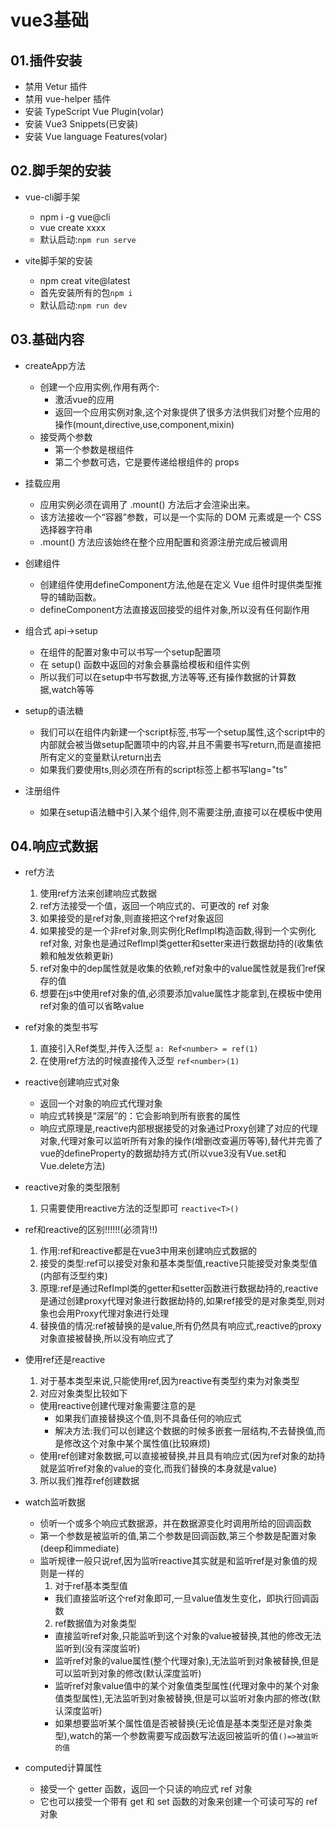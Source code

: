# vue3基础
## 01.插件安装
- 禁用 Vetur 插件
- 禁用 vue-helper 插件
- 安装 TypeScript Vue Plugin(volar)
- 安装 Vue3 Snippets(已安装)
- 安装 Vue language Features(volar)

## 02.脚手架的安装
- vue-cli脚手架
  * npm i -g vue@cli
  * vue create xxxx
  * 默认启动:`npm run serve`

- vite脚手架的安装
  * npm creat vite@latest
  * 首先安装所有的包`npm i`
  * 默认启动:`npm run dev`

## 03.基础内容
- createApp方法
  * 创建一个应用实例,作用有两个:
    + 激活vue的应用
    + 返回一个应用实例对象,这个对象提供了很多方法供我们对整个应用的操作(mount,directive,use,component,mixin)
  * 接受两个参数
    + 第一个参数是根组件
    + 第二个参数可选，它是要传递给根组件的 props

- 挂载应用
  * 应用实例必须在调用了 .mount() 方法后才会渲染出来。
  * 该方法接收一个“容器”参数，可以是一个实际的 DOM 元素或是一个 CSS 选择器字符串
  * .mount() 方法应该始终在整个应用配置和资源注册完成后被调用

- 创建组件
  * 创建组件使用defineComponent方法,他是在定义 Vue 组件时提供类型推导的辅助函数。
  * defineComponent方法直接返回接受的组件对象,所以没有任何副作用

- 组合式 api->setup
  * 在组件的配置对象中可以书写一个setup配置项
  * 在 setup() 函数中返回的对象会暴露给模板和组件实例
  * 所以我们可以在setup中书写数据,方法等等,还有操作数据的计算数据,watch等等

- setup的语法糖
  * 我们可以在组件内新建一个script标签,书写一个setup属性,这个script中的内部就会被当做setup配置项中的内容,并且不需要书写return,而是直接把所有定义的变量默认return出去
  * 如果我们要使用ts,则必须在所有的script标签上都书写lang="ts"

- 注册组件
  * 如果在setup语法糖中引入某个组件,则不需要注册,直接可以在模板中使用

## 04.响应式数据
- ref方法
  1. 使用ref方法来创建响应式数据
  2. ref方法接受一个值，返回一个响应式的、可更改的 ref 对象
  3. 如果接受的是ref对象,则直接把这个ref对象返回
  4. 如果接受的是一个非ref对象,则实例化RefImpl构造函数,得到一个实例化ref对象,
     对象也是通过RefImpl类getter和setter来进行数据劫持的(收集依赖和触发依赖更新)
  5. ref对象中的dep属性就是收集的依赖,ref对象中的value属性就是我们ref保存的值
  6. 想要在js中使用ref对象的值,必须要添加value属性才能拿到,在模板中使用ref对象的值可以省略value

- ref对象的类型书写

  1. 直接引入Ref类型,并传入泛型
     `a: Ref<number> = ref(1)`
  2. 在使用ref方法的时候直接传入泛型
     `ref<number>(1)`

- reactive创建响应式对象

  * 返回一个对象的响应式代理对象
  * 响应式转换是“深层”的：它会影响到所有嵌套的属性
  * 响应式原理是,reactive内部根据接受的对象通过Proxy创建了对应的代理对象,代理对象可以监听所有对象的操作(增删改查遍历等等),替代并完善了vue的defineProperty的数据劫持方式(所以vue3没有Vue.set和Vue.delete方法)

- reactive对象的类型限制

  1. 只需要使用reactive方法的泛型即可
     `reactive<T>()`

- ref和reactive的区别!!!!!!(必须背!!)
  1. 作用:ref和reactive都是在vue3中用来创建响应式数据的
  2. 接受的类型:ref可以接受对象和基本类型值,reactive只能接受对象类型值(内部有泛型约束)
  3. 原理:ref是通过RefImpl类的getter和setter函数进行数据劫持的,reactive是通过创建proxy代理对象进行数据劫持的,如果ref接受的是对象类型,则对象也会用Proxy代理对象进行处理
  4. 替换值的情况:ref被替换的是value,所有仍然具有响应式,reactive的proxy对象直接被替换,所以没有响应式了

- 使用ref还是reactive
  1. 对于基本类型来说,只能使用ref,因为reactive有类型约束为对象类型
  2. 对应对象类型比较如下

    + 使用reactive创建代理对象需要注意的是
      * 如果我们直接替换这个值,则不具备任何的响应式
      * 解决方法:我们可以创建这个数据的时候多嵌套一层结构,不去替换值,而是修改这个对象中某个属性值(比较麻烦)
    + 使用ref创建对象数据,可以直接被替换,并且具有响应式(因为ref对象的劫持就是监听ref对象的value的变化,而我们替换的本身就是value)
  3. 所以我们推荐ref创建数据

- watch监听数据
  + 侦听一个或多个响应式数据源，并在数据源变化时调用所给的回调函数
  + 第一个参数是被监听的值,第二个参数是回调函数,第三个参数是配置对象(deep和immediate)
  + 监听规律一般只说ref,因为监听reactive其实就是和监听ref是对象值的规则是一样的
    1. 对于ref基本类型值
      * 我们直接监听这个ref对象即可,一旦value值发生变化，即执行回调函数
    2. ref数据值为对象类型
      * 直接监听ref对象,只能监听到这个对象的value被替换,其他的修改无法监听到(没有深度监听)
      * 监听ref对象的value属性(整个代理对象),无法监听到对象被替换,但是可以监听到对象的修改(默认深度监听)
      * 监听ref对象value值中的某个对象值类型属性(代理对象中的某个对象值类型属性),无法监听到对象被替换,但是可以监听对象内部的修改(默认深度监听)
      * 如果想要监听某个属性值是否被替换(无论值是基本类型还是对象类型),watch的第一个参数需要写成函数写法返回被监听的值`()=>被监听的值`

- computed计算属性
  * 接受一个 getter 函数，返回一个只读的响应式 ref 对象
  * 它也可以接受一个带有 get 和 set 函数的对象来创建一个可读可写的 ref 对象